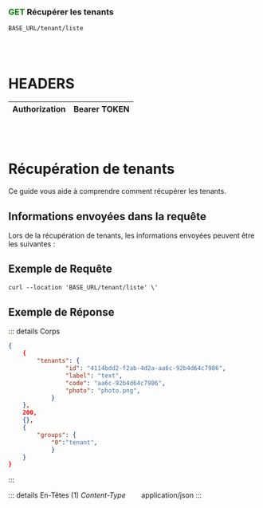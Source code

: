 ### <span style="color:green">GET</span> Récupérer les tenants

````
BASE_URL/tenant/liste
````

<br/> <br/>

# HEADERS

| Authorization | Bearer TOKEN |
| ------------- | -----------  |

<br/> <br/>

# Récupération de tenants
Ce guide vous aide à comprendre comment récupérer les tenants.


## Informations envoyées dans la requête

Lors de la récupération de tenants, les informations envoyées peuvent être les suivantes :


## Exemple de Requête

```txt
curl --location 'BASE_URL/tenant/liste' \'

```


## Exemple de Réponse

::: details Corps  

```json
{
    {
        "tenants": {
                "id": "4114bdd2-f2ab-4d2a-aa6c-92b4d64c7986", 
                "label": "text",
                "code": "aa6c-92b4d64c7986",
                "photo": "photo.png",
            }
    },
    200,
    {},
    {
        "groups": {
            "0":"tenant", 
            }
    }
}
```
:::


::: details En-Têtes (1)
 *Content-Type*    &nbsp;&nbsp;&nbsp;&nbsp;&nbsp;&nbsp;     application/json
:::
